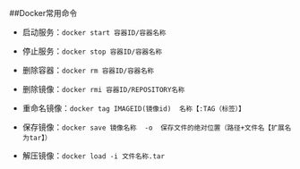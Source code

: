 ##Docker常用命令

* 启动服务：`docker start 容器ID/容器名称`
* 停止服务：`docker stop 容器ID/容器名称`

* 删除容器：`docker rm 容器ID/容器名称`
* 删除镜像：`docker rmi 容器ID/REPOSITORY名称`

* 重命名镜像：`docker tag IMAGEID(镜像id)  名称【:TAG（标签）】`

* 保存镜像：`docker save 镜像名称  -o  保存文件的绝对位置（路径+文件名【扩展名为tar】）`
* 解压镜像：`docker load -i 文件名称.tar`
